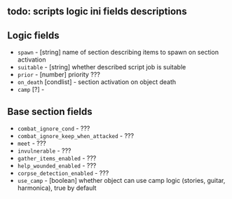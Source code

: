 ## todo: scripts logic ini fields descriptions

## Logic fields

- `spawn` - [string] name of section describing items to spawn on section activation
- `suitable` - [string] whether described script job is suitable
- `prior` - [number] priority ???
- `on_death` [condlist] - section activation on object death
- `camp` [?] -

## Base section fields

- `combat_ignore_cond` - ???
- `combat_ignore_keep_when_attacked` - ???
- `meet` - ???
- `invulnerable` - ???
- `gather_items_enabled` - ???
- `help_wounded_enabled` - ???
- `corpse_detection_enabled` - ???
- `use_camp` - [boolean] whether object can use camp logic (stories, guitar, harmonica), true by default
